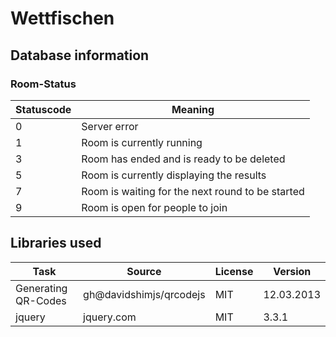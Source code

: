 # Wettfischen

## Database information
### Room-Status
Statuscode | Meaning
---|---
0 | Server error
1 | Room is currently running
3 | Room has ended and is ready to be deleted
5 | Room is currently displaying the results
7 | Room is waiting for the next round to be started
9 | Room is open for people to join

## Libraries used
Task | Source | License | Version
---|---|---|---
Generating QR-Codes | gh@davidshimjs/qrcodejs | MIT | 12.03.2013 
jquery | jquery.com | MIT | 3.3.1